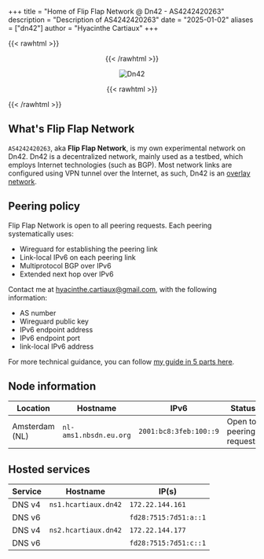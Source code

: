 +++
title = "Home of Flip Flap Network @ Dn42 - AS4242420263"
description = "Description of AS4242420263"
date = "2025-01-02"
aliases = ["dn42"]
author = "Hyacinthe Cartiaux"
+++

{{< rawhtml >}}
<div style="text-align: center;">
{{< /rawhtml >}}

![Dn42](dn42.png)

{{< rawhtml >}}
</div>
{{< /rawhtml >}}

## What's Flip Flap Network

`AS4242420263`, aka **Flip Flap Network**, is my own experimental network on Dn42.
Dn42 is a decentralized network, mainly used as a testbed, which employs Internet technologies (such as BGP).
Most network links are configured using VPN tunnel over the Internet, as such, Dn42 is an [overlay network](https://en.wikipedia.org/wiki/Overlay_network).

## Peering policy

Flip Flap Network is open to all peering requests.
Each peering systematically uses:

* Wireguard for establishing the peering link
* Link-local IPv6 on each peering link
* Multiprotocol BGP over IPv6
* Extended next hop over IPv6

Contact me at <hyacinthe.cartiaux@gmail.com>, with the following information:

* AS number
* Wireguard public key
* IPv6 endpoint address
* IPv6 endpoint port
* link-local IPv6 address

For more technical guidance, you can follow [my guide in 5 parts here](https://hcartiaux.github.io/tags/dn42/).

## Node information

| Location       | Hostname               | IPv6                   | Status                   |
|----------------|------------------------|------------------------|--------------------------|
| Amsterdam (NL) | `nl-ams1.nbsdn.eu.org` | `2001:bc8:3feb:100::9` | Open to peering requests |

## Hosted services

| Service | Hostname             | IP(s)                    |
|---------|----------------------|--------------------------|
| DNS v4  | `ns1.hcartiaux.dn42` | `172.22.144.161`         |
| DNS v6  |                      | `fd28:7515:7d51:a::1`    |
| DNS v4  | `ns2.hcartiaux.dn42` | `172.22.144.177`         |
| DNS v6  |                      | `fd28:7515:7d51:c::1`    |
